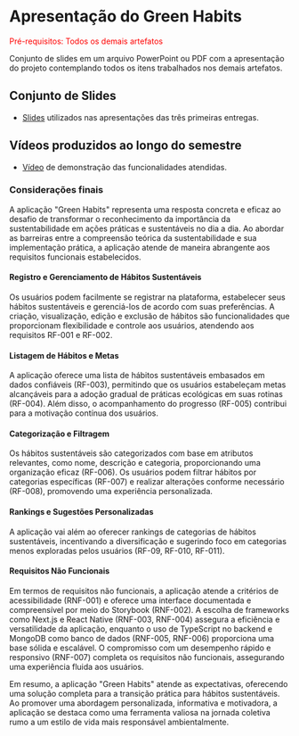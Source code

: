 # Apresentação do Green Habits

<span style="color:red">Pré-requisitos: Todos os demais artefatos</span>

Conjunto de slides em um arquivo PowerPoint ou PDF com a apresentação do projeto contemplando todos os itens trabalhados nos demais artefatos.


## Conjunto de Slides

- [Slides](https://www.canva.com/design/DAFu8JjxtDk/27LBlQTK4d194u2ieGr6lQ/view) utilizados nas apresentações das três primeiras entregas.


## Vídeos produzidos ao longo do semestre

- [Vídeo](https://youtu.be/FYxm795AmrE) de demonstração das funcionalidades atendidas.

### Considerações finais

A aplicação "Green Habits" representa uma resposta concreta e eficaz ao desafio de transformar o reconhecimento da importância da sustentabilidade em ações práticas e sustentáveis no dia a dia. Ao abordar as barreiras entre a compreensão teórica da sustentabilidade e sua implementação prática, a aplicação atende de maneira abrangente aos requisitos funcionais estabelecidos.

#### Registro e Gerenciamento de Hábitos Sustentáveis

Os usuários podem facilmente se registrar na plataforma, estabelecer seus hábitos sustentáveis e gerenciá-los de acordo com suas preferências. A criação, visualização, edição e exclusão de hábitos são funcionalidades que proporcionam flexibilidade e controle aos usuários, atendendo aos requisitos RF-001 e RF-002.

#### Listagem de Hábitos e Metas

A aplicação oferece uma lista de hábitos sustentáveis embasados em dados confiáveis (RF-003), permitindo que os usuários estabeleçam metas alcançáveis para a adoção gradual de práticas ecológicas em suas rotinas (RF-004). Além disso, o acompanhamento do progresso (RF-005) contribui para a motivação contínua dos usuários.

#### Categorização e Filtragem

Os hábitos sustentáveis são categorizados com base em atributos relevantes, como nome, descrição e categoria, proporcionando uma organização eficaz (RF-006). Os usuários podem filtrar hábitos por categorias específicas (RF-007) e realizar alterações conforme necessário (RF-008), promovendo uma experiência personalizada.

#### Rankings e Sugestões Personalizadas

A aplicação vai além ao oferecer rankings de categorias de hábitos sustentáveis, incentivando a diversificação e sugerindo foco em categorias menos exploradas pelos usuários (RF-09, RF-010, RF-011).

#### Requisitos Não Funcionais

Em termos de requisitos não funcionais, a aplicação atende a critérios de acessibilidade (RNF-001) e oferece uma interface documentada e compreensível por meio do Storybook (RNF-002). A escolha de frameworks como Next.js e React Native (RNF-003, RNF-004) assegura a eficiência e versatilidade da aplicação, enquanto o uso de TypeScript no backend e MongoDB como banco de dados (RNF-005, RNF-006) proporciona uma base sólida e escalável. O compromisso com um desempenho rápido e responsivo (RNF-007) completa os requisitos não funcionais, assegurando uma experiência fluida aos usuários.

Em resumo, a aplicação "Green Habits" atende as expectativas, oferecendo uma solução completa para a transição prática para hábitos sustentáveis. Ao promover uma abordagem personalizada, informativa e motivadora, a aplicação se destaca como uma ferramenta valiosa na jornada coletiva rumo a um estilo de vida mais responsável ambientalmente.
